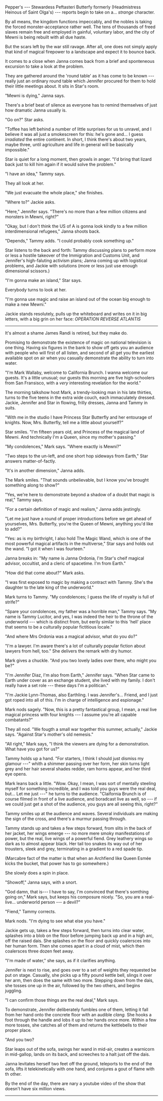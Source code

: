 Pepper's --- Stewardess Peftasteri Butterfy formerly (Headmistress Heinous of Saint Olga's) --- reports begin to take
on a... _strange_ character.

By all means, the kingdom functions impeccably, and the nobles is taking the forced monster-acceptance rather well.
The tens of thousands of freed slaves remain free and employed in gainful, voluntary labor, and the city of Mewni is
being rebuilt with all due haste.

But the scars left by the war still ravage. After all, one does not simply apply that kind of magical firepower to
a landscape and expect it to bounce back.

It comes to a close when Janna comes back from a brief and sponteneous excursion to take a look at the problem.

They are gathered around the 'round table' as it has come to be known --- really just an ordinary round table which
Jennifer procured for them to hold their little meetings about. It sits in Star's room.

"Mewni is dying," Janna says.

There's a brief beat of silence as everyone has to remind themselves of just how dramatic Janna usually is.

"Go on?" Star asks.

"Toffee has left behind a number of little surprises for us to unravel, and I believe it was all just a smokescreen
for this: he's gone and... I guess _irradiated_ the entire continent. In short, I think there's about two years, maybe
three, until agriculture and life in general will be basically impossible."

Star is quiet for a long moment, then growls in anger. "I'd bring that lizard back just to kill him again if it
would solve the problem."

"I have an idea," Tammy says.

They all look at her.

"We just evacuate the whole place," she finishes.

"Where to?" Jackie asks.

"Here," Jennifer says. "There's no more than a few million citizens and monsters in Mewni, right?"

"Okay, but I don't think the US of A is gonna look kindly to a few million interdimensional refugees,"
Janna shoots back.

"Depends," Tammy adds. "I could probably cook something up."

Star listens to the back and forth: Tammy discussing plans to perform more or less a hostile takeover of the
Immigration and Customs Unit, and Jennifer's high-faluting activism plans; Janna coming up with logistical problems,
and Jackie with solutions (more or less just use enough dimensional scissors.)

"I'm gonna make an island," Star says.

Everybody turns to look at her.

"I'm gonna use magic and raise an island out of the ocean big enough to make a new Mewni."

Jackie stands resolutely, pulls up the whiteboard and writes on it in big letters, with a big
grin on her face: _OPERATION REVERSE ATLANTIS_

----

It's almost a shame James Randi is retired, but they make do.

Promising to demonstrate the existence of magic on national television is one thing. Having
six figures in the bank to show off gets you an audience with people who will first of all
listen, and second of all get you the earliest available spot on air when you casually demonstrate
the ability to turn into water.

"I'm Mark Wallaby, welcome to California Brunch.
I wanna welcome our guests. It's a little unusual; our guests this morning are five high-schoolers
from San Fransisco, with a _very_ interesting revelation for the world."

The morning talkshow host Mark, a trendy-looking man in his late thirties,
turns to the five teens in the extra wide couch, each immaculately dressed.
Jackie, Jennifer and Star in flowing, frilly dresses, Janna and Tammy in suits.

"With me in the studio I have Princess Star Butterfly and her entourage of knights. Now, Mrs. Butterfly,
tell me a little about yourself?"

Star smiles. "I'm fifteen years old, and Princess of the magical land of Mewni.
And technically I'm a Queen, since my mother's passing."

"My condolences," Mark says. "Where exactly is Mewni?"

"Two steps to the un-left, and one short hop sideways from Earth," Star answers matter-of-factly.

"It's in another dimension," Janna adds.

The Mark smiles. "That sounds unbelievable, but I know you've brought something along to show?"

"Yes, we're here to demonstrate beyond a shadow of a doubt that magic is real," Tammy says.

"For a certain definition of magic and realism," Janna adds jestingly.

"Let me just have a round of proper introductions before we get ahead of yourselves, Mrs. Butterfly,
you're the Queen of Mewni, anything you'd like to add?"

"Yes: as is my birthright, I also hold The Magic Wand, which is one of the most powerful magical artifacts
in the multiverse," Star says and holds out the wand. "I got it when I was fourteen."

Janna breaks in: "My name is Janna Ordonia, I'm Star's cheif magical advisor, occultist, and a cleric of spacetime.
I'm from Earth."

"How did that come about?" Mark asks.

"I was first exposed to magic by making a contract with Tammy. She's the daughter to the late king of
the underworld."

Mark turns to Tammy. "My condolences; I guess the life of royalty is full of strife?"

"Spare your condolences, my father was a horrible man," Tammy says. "My name is Tammy Lucitor, and yes, I
was indeed the heir to the throne of the underworld --- which is distinct from, but eerily similar to this
'hell' place that seems to be a culturally popular fictitious locale."

"And where Mrs Ordonia was a magical advisor, what do you do?"

"I'm a lawyer. I'm aware there's a lot of culturally popular fiction about lawyers from hell, too."
She delivers the remark with dry humor.

Mark gives a chuckle. "And you two lovely ladies over there, who might you be?"

"I'm Jennifer Diaz, I'm also from Earth," Jennifer says. "When Star came to Earth under cover as an
exchange student, she lived with my family. I don't really have a set role --- these days I'm a politican."

"I'm Jackie Lynn-Thomas, also Earthling. I was Jennifer's... Friend, and I just got roped into all of this. I'm in charge
of intelligence and espionage."

Mark nods sagely. "Now, this is a pretty fantastical group, I mean, a real live magical princess with four knights ---
I assume you're all capable combatants?"

They all nod. "We fougth a small war together this summer, actually," Jackie says. "Against Star's mother's old
nemesis."

"All right," Mark says, "I think the viewers are dying for a demonstration. What have you got for us?"

Tammy holds up a hand. "For starters, I think I should just dismiss my glamour ---" whith a shimmer passing
over her form, her skin turns light grey and her hair several shades redder, ram horns appear, and her third eye
opens.

Mark leans back a little. "Wow. Okay, I mean, I was sort of mentally steeling myself for something incredible,
and I was told you guys were the real deal, but... Let me just ---" he turns to the audience. "Claifornia Brunch
is of course filmed in front of a live audience, and boradcast live as well, so --- if we could just get a shot of
the audience, you guys are all seeing this, right?"

Tammy smiles up at the audience and waves. Several individuals are making the sign of the cross, and there's a
murmur passing through.

Tammy stands up and takes a few steps forward, from slits in the back of her jacket, her wings emerge --- no
more mere smoky manifestations of power, but the real, live wings of a powerful fiend. Grey leathery wings so
dark as to almost appear black. Her tail too snakes its way out of her trousters, sleek and grey, terminating
in a gradient to a red spade tip.

(Marcabre fact of the matter is that when an Archfiend like Queen Esmée kicks the bucket, that power has
to go somewhere.)

She slowly does a spin in place.

"Showoff," Janna says, with a snort.

"God damn, that is--- I have to say, I'm convinced that there's somthing going on," Mark says, but keeps
his composure nicely. "So, you are a real-live... underworld person --- a devil?"

"Fiend," Tammy corrects.

Mark nods. "I'm dying to see what else you have."

Jackie gets up, takes a few steps forward, then turns into clear water, splashes into a blob on the floor before
jumping back up and in a high arc, off the raised dais. She splashes on the floor and quickly coalersces into
her human form. Then she comes apart in a cloud of mist, which then coalersces three dozen feet away.

"I'm made of water," she says, as if it clarifies anything.

Jennifer is next to rise, and goes over to a set of weights they requested be put on stage. Casually, she picks
up a fifty pound kettle bell, slings it over her arm, then does the same with two more. Stepping down from the dais,
she tosses one up in the air, followed by the two others, and begins juggling.

"I can confirm those things are the real deal," Mark says.

To demonstrate, Jennifer deliberately fumbles one of them, letting it fall from her hand onto the concrete floor
with an audible _clang._ She hooks a foot through the handle and lobs it up to her hands once more. Within a few
more tosses, she catches all of them and returns the kettlebells to their proper place.

"And you two? 

Star leaps out of the sofa, swings her wand in mid-air, creates a warnicorn in mid-gallop, lands on its back,
and screeches to a halt just off the dais.

Janna levitates herself two feet off the ground, teleports to the end of the sofa,
lifts it telekinetically with one hand, and conjures a gout of flame with th other.


By the end of the day, there are nary a youtube video of the show that doesn't have six million views.

----
